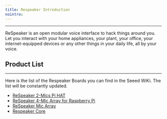 ```yaml
---
title: Respeaker Introduction
nointro:
---
```


---
ReSpeaker is an open modular voice interface to hack things around you. Let you interact with your home appliances, your plant, your office, your internet-equipped devices or any other things in your daily life, all by your voice.


## Product  List
---
Here is the list of the Respeaker Boards you can find in the Seeed WiKi. The list will be constantly updated.

- [ReSpeaker 2-Mics Pi HAT](/Respeaker_2_Mics_Pi_HAT/)
- [ReSpeaker 4-Mic Array for Raspberry Pi](/ReSpeaker-4-Mic-Array-for-Raspberry-Pi/)
- [ReSpeaker Mic Array](/Respeaker_Mic_Array/)
- [Respeaker Core](/Respeaker_Core/)

